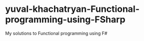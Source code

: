 # yuval-khachatryan-Functional-programming-using-FSharp
My solutions to Functional programming using F#
